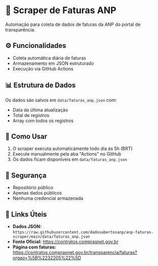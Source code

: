 # 🏢 Scraper de Faturas ANP

Automação para coleta de dados de faturas da ANP do portal de transparência.

## ⚙️ Funcionalidades

- Coleta automática diária de faturas
- Armazenamento em JSON estruturado
- Execução via GitHub Actions

## 📊 Estrutura de Dados

Os dados são salvos em `data/faturas_anp.json` com:
- Data da última atualização
- Total de registros
- Array com todos os registros

## 🚀 Como Usar

1. O scraper executa automaticamente todo dia às 5h (BRT)
2. Execute manualmente pela aba "Actions" no GitHub
3. Os dados ficam disponíveis em `data/faturas_anp.json`

## 🔐 Segurança

- Repositório público
- Apenas dados públicos
- Nenhuma credencial armazenada

## 🔗 Links Úteis
- **Dados JSON:** `https://raw.githubusercontent.com/dadosabertosanp/anp-faturas-scraper/main/data/faturas_anp.json`
- **Fonte Oficial:** https://contratos.comprasnet.gov.br
- **Página com faturas:** https://contratos.comprasnet.gov.br/transparencia/faturas?orgao=%5B%2232205%22%5D
